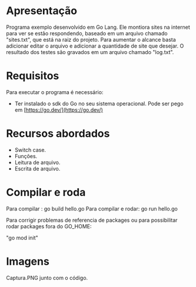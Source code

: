 # Apresentação

Programa exemplo desenvolvido em Go Lang.
Ele montiora sites na internet para ver se estão respondendo, baseado em um arquivo chamado "sites.txt", que está na raiz do projeto. Para aumentar o alcance basta adicionar editar o arquivo e adicionar a quantidade de site que desejar.
O resultado dos testes são gravados em um arquivo chamado "log.txt".


# Requisitos

Para executar o programa é necessário:
* Ter instalado o sdk do Go no seu sistema operacional. Pode ser pego em [https://go.dev/](https://go.dev/) 


# Recursos abordados

* Switch case.
* Funções.
* Leitura de arquivo.
* Escrita de arquivo.


# Compilar e roda

Para compilar        : go build hello.go
Para compilar e rodar: go run hello.go

Para corrigir problemas de referencia de packages ou para possibilitar rodar packages fora do GO_HOME:

"go mod init"

# Imagens

Captura.PNG junto com o código.
